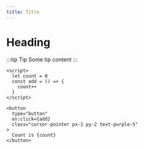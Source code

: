 ```yaml
---
title: Title
---
```


<script>
  let count = 7
</script>

# Heading

:::tip Tip
Some tip content
:::

```svelte live
<script>
  let count = 0
  const add = () => {
    count++
  }
</script>

<button 
  type="button" 
  on:click={add} 
  class="cursor-pointer px-1 py-2 text-purple-5"
>
  Count is {count}
</button>
```